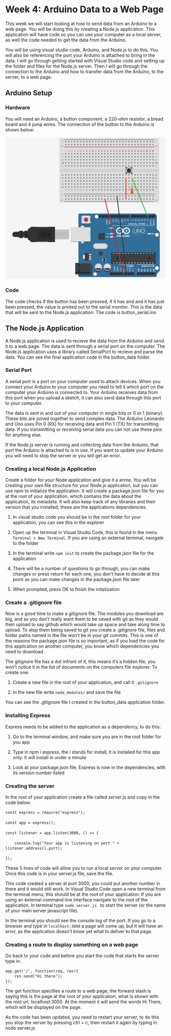 # Week 4: Arduino Data to a Web Page
This week we will start looking at how to send data from an Arduino to a web page. You will be doing this by creating a Node.js application. This application will have code so you can use your computer as a local server, as well the code needed to get the data from the Arduino. 

You will be using visual studio code, Arduino, and Node.js to do this. You will also be referencing the port your Arduino is attached to bring in the data. I will go through getting started with Visual Studio code and setting up the folder and files for the Node.js server. Then I will go through the connection to the Arduino and how to transfer data from the Arduino, to the server, to a web page.

## Arduino Setup
### Hardware
You will need an Arduino, a button component, a 220-ohm resistor, a bread board and 4 jump wires. The connection of the button to the Arduino is shown below:

![connectioning a button to an Arduino](connections.jpg)
### Code
The code checks if the button has been pressed, if it has and and it has just been pressed, the value is printed out to the serial monitor. This is the data that will be sent to the Node.js application. The code is button_serial.ino

## The Node.js Application
A Node.js application is used to recieve the data from the Arduino and send it to a web page. The data is sent through a serial port on the computer. The Node.js application uses a library called SerialPort to recieve and parse the data. You can see the final application code in the button_data folder.

### Serial Port
A serial port is a port on your computer used to attach devices. When you connect your Arduino to your computer you need to tell it which port on the computer your Arduino is connected to. Your Arduino receives data from this port when you upload a sketch, it can also send data through this port to your computer.  

The data is sent in and out of your computer in single bits or 0 or 1 (binary). These bits are joined together to send complex data. The Arduino Leonardo and Uno uses Pin 0 (RX) for receiving data and Pin 1 (TX) for transmitting data. If you transmitting or receiving serial data you can not  use these pins for anything else. 

If the Node.js server is running and collecting data from the Arduino, that port the Arduino is attached to is in use. If you want to update your Arduino you will need to stop the server or you will get an error.

### Creating a local Node.js Application 
Create a folder for your Node application and give it a anme. You will be creating your own file structure for your Node.js application, but you can use npm to initialize the application. It will create a package.json file for you at the root of your application, which contains the data about the application, its metadata. It will also keep track of any libraries and their version that you installed; these are the applications dependencies. 

1. In visual studio code you should be in the root folder for your application, you can see this in the explorer 

2. Open up the terminal in Visual Studio Code, this is found in the menu `Terminal > New Terminal`. If you are using an external terminal, navigate to the folder 

3. In the terminal write `npm init` to create the package.json file for the application 

4. There will be a number of questions to go through, you can make changes or press return for each one, you don’t have to decide at this point as you can make changes in the package.json file later 

5. When prompted, press OK to finish the initalization

### Create a .gitignore file
Now is a good time to make a gitignore file. The modules you download are big, and so you don’t really want them to be saved with git as they would then upload to say github which would take up space and take along time to upload. To stop them being saved to git you create a .gitignore file, files and folder paths named in the file won't be in your git commits. This is one of the reasons the package.json file is so important, as if you load the code for this application on another computer, you know which dependencies you need to download. 

The gitignore file has a dot infront of it, this means it’s a hidden file, you won’t notice it in the list of documents on the computers file explorer. To create one: 

1. Create a new file in the root of your application, and call it `.gitignore`

2. In the new file write `node_modules/` and save the file

You can see the .gitignore file I created in the button_data application folder.

### Installing Express
Express needs to be added to the application as a dependency, to do this:

1. Go to the terminal window, and make sure you are in the root folder for you app 

2. Type in npm i express, the i stands for install, it is installed for this app only. It will install in under a minute 

3. Look at your package.json file, Express is now in the dependencies, with its version number listed 

### Creating the server
In the root of your application create a file called server.js and copy in the code below:
```
const express = require("express"); 

const app = express();

const listener = app.listen(3000, () => { 

    console.log("Your app is listening on port " + listener.address().port); 

});
```

These 5 lines of code will allow you to run a local server on your computer. Once this code is in your server.js file, save the file.     

This code created a server at port 3000, you could put another number in there and it would still work. In Visual Studio Code open a new terminal from the terminal menu, this should be at the root of your application. If you are using an external command line interface navigate to the root of the application. In terminal type ```node server.js ``` to start the server (or the name of your main server javascript file).

In the terminal you should see the console log of the port. If you go to a browser and type in `localhost:3000` a page will come up, but it will have an error, as the application doesn't know yet what to deliver to that page.

### Creating a route to display something on a web page
 Go back to your code and before you start the code that starts the server type in: 
```
app.get('/', function(req, res){ 
    res.send("Hi there"); 
}); 
```

The get function specifies a route to a web page, the forward slash is saying this is the page at the root of your application, what is shown with the root url, localhost:3000. At the moment it will send the words Hi There, which will be displayed on the page. 

As the code has been updated, you need to restart your server, to do this you stop the server by pressing ctrl + c, then restart it again by typing in node server.js 
